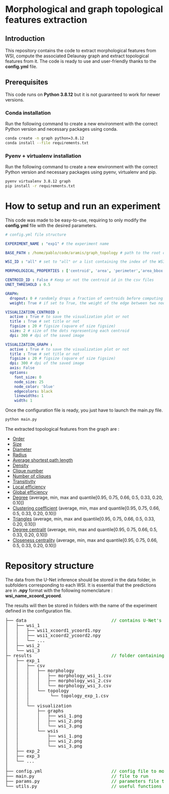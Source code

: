# Morphological and graph topological features extraction

## Introduction

This repository contains the code to extract morphological features from WSI, compute the associated Delaunay graph and extract topological features from it. The code is ready to use and user-friendly thanks to the **config.yml** file. 

## Prerequisites

This code runs on **Python 3.8.12** but it is not guaranteed to work for newer versions. 

### Conda installation
Run the following command to create a new environment with the correct Python version and necessary packages using conda.

```bash
conda create -n graph python=3.8.12 
conda install --file requirements.txt
```

### Pyenv + virtualenv installation
Run the following command to create a new environment with the correct Python version and necessary packages using pyenv, virtualenv and pip.

```bash
pyenv virtualenv 3.8.12 graph
pip install -r requirements.txt
```

# How to setup and run an experiment
This code was made to be easy-to-use, requiring to only modify the **config.yml** file with the desired parameters. 

```yml
# config.yml file structure

EXPERIMENT_NAME : "exp1" # the experiment name

BASE_PATH : /home/pablo/code/aramis/graph_topology # path to the root of the folder

WSI_ID : "all" # set to "all" or a list containing the index of the WSIs to process (ex. [0, 2])

MORPHOLOGICAL_PROPERTIES : ['centroid', 'area', 'perimeter','area_bbox', 'area_convex', 'axis_major_length', 'axis_minor_length', 'eccentricity', 'extent', 'solidity'] # check https://scikit-image.org/docs/stable/api/skimage.measure.html#skimage.measure.regionprops

CENTROID_ID : False # Keep or not the centroid id in the csv files
UNET_THRESHOLD : 0.5

GRAPH:
  dropout: 0 # randomly drops a fraction of centroids before computing the graph
  weight: True # if set to True, the weight of the edge between two nodes is defined as 1/euclidean distance between the two. If False, weight is set to 1 for all edges.

VISUALIZATION_CENTROID :
  active : True # to save the visualization plot or not
  title : True # set title or not
  figsize : 20 # figsize (square of size figsize)
  size: 2 # size of the dots representing each centroid
  dpi: 300 # dpi of the saved image

VISUALIZATION_GRAPH :
  active : True # to save the visualization plot or not
  title : True # set title or not
  figsize : 20 # figsize (square of size figsize)
  dpi: 300 # dpi of the saved image
  axis: False
  options: 
    font_size: 0
    node_size: 25
    node_color: 'blue'
    edgecolors: black
    linewidths: 1
    width: 1

```

Once the configuration file is ready, you just have to launch the main.py file.

```bash
python main.py
```

The extracted topological features from the graph are : 
- [Order](https://networkx.org/documentation/networkx-1.9/reference/generated/networkx.Graph.order.html)
- [Size](https://networkx.org/documentation/stable/reference/classes/generated/networkx.Graph.size.html)
- [Diameter](https://networkx.org/documentation/stable/reference/algorithms/generated/networkx.algorithms.distance_measures.diameter.html)
- [Radius](https://networkx.org/documentation/networkx-1.10/reference/generated/networkx.algorithms.distance_measures.radius.html)
- [Average shortest path length](https://networkx.org/documentation/networkx-1.10/reference/generated/networkx.algorithms.shortest_paths.generic.average_shortest_path_length.html)
- [Density](https://networkx.org/documentation/stable/reference/generated/networkx.classes.function.density.html)
- [Clique number](https://networkx.org/documentation/stable/reference/algorithms/generated/networkx.algorithms.clique.graph_clique_number.html#networkx.algorithms.clique.graph_clique_number)
- [Number of cliques](https://networkx.org/documentation/stable/reference/algorithms/generated/networkx.algorithms.clique.graph_number_of_cliques.html#networkx.algorithms.clique.graph_number_of_cliques)
- [Transitivity](https://networkx.org/documentation/stable/reference/algorithms/generated/networkx.algorithms.cluster.transitivity.html)
- [Local efficiency](https://networkx.org/documentation/stable/reference/algorithms/generated/networkx.algorithms.efficiency_measures.local_efficiency.html#networkx.algorithms.efficiency_measures.local_efficiency)
- [Global efficiency](https://networkx.org/documentation/stable/reference/algorithms/generated/networkx.algorithms.efficiency_measures.global_efficiency.html#networkx.algorithms.efficiency_measures.global_efficiency)
- [Degree](https://networkx.org/documentation/stable/reference/classes/generated/networkx.Graph.degree.html) (average, min, max and quantile[0.95, 0.75, 0.66, 0.5, 0.33, 0.20, 0.10])
- [Clustering coefficient](https://networkx.org/documentation/stable/reference/algorithms/generated/networkx.algorithms.cluster.clustering.html#networkx.algorithms.cluster.clustering) (average, min, max and quantile[0.95, 0.75, 0.66, 0.5, 0.33, 0.20, 0.10])
- [Triangles](https://networkx.org/documentation/stable/reference/algorithms/generated/networkx.algorithms.cluster.triangles.html) (average, min, max and quantile[0.95, 0.75, 0.66, 0.5, 0.33, 0.20, 0.10])
- [Degree centralit](https://networkx.org/documentation/stable/reference/algorithms/generated/networkx.algorithms.centrality.degree_centrality.html) (average, min, max and quantile[0.95, 0.75, 0.66, 0.5, 0.33, 0.20, 0.10])
- [Closeness centrality](https://networkx.org/documentation/networkx-1.10/reference/generated/networkx.algorithms.centrality.closeness_centrality.html) (average, min, max and quantile[0.95, 0.75, 0.66, 0.5, 0.33, 0.20, 0.10])


# Repository structure
The data from the U-Net inference should be stored in the data folder, in subfolders corresponding to each WSI. It is essential that the predictions are in **.npy** format with the following nomenclature : **wsi_name_xcoord_ycoord**. 

The results will then be stored in folders with the name of the experiment defined in the configuration file. 


<pre>
├── data                                <span style="color:green">// contains U-Net's inference data</span>
│   ├── wsi_1                           
│   │   ├── wsi1_xcoord1_ycoord1.npy
│   │   ├── wsi1_xcoord2_ycoord2.npy
│   │   └── ...
│   ├── wsi_2 
│   └── wsi_3
├─ results                              <span style="color:green">// folder containing U-Net's inference data </span>    
│   ├── exp_1  
│   │   ├── csv  
│   │   │   ├── morphology                         
│   │   │   │   ├── morphology_wsi_1.csv
│   │   │   │   ├── morphology_wsi_2.csv
│   │   │   │   └── morphology_wsi_3.csv
│   │   │   └── topology                         
│   │   │        └── topology_exp_1.csv
│   │   │
│   │   └── visualization 
│   │       ├── graphs                        
│   │       │   ├── wsi_1.png
│   │       │   ├── wsi_2.png
│   │       │   └── wsi_3.png
│   │       └── wsis                         
│   │           ├── wsi_1.png
│   │           ├── wsi_2.png
│   │           └── wsi_3.png 
│   ├── exp_2
│   ├── exp_3
│   └── ...
│
├── config.yml                          <span style="color:green">// config file to modify </span> 
├── main.py                             <span style="color:green">// file to run </span>
├── params.py                           <span style="color:green">// parameters file that process config's information </span>
└── utils.py                            <span style="color:green">// useful functions </span>